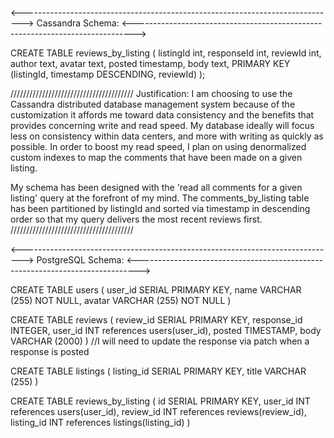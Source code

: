 <------------------------------------------------------------------------------>
Cassandra Schema:
<------------------------------------------------------------------------------>

CREATE TABLE reviews_by_listing
(
listingId int,
responseId int,
reviewId int,
author text,
avatar text,
posted timestamp,
body text,
PRIMARY KEY (listingId, timestamp DESCENDING, reviewId)
);

///////////////////////////////////////
Justification: I am choosing to use the Cassandra distributed database management system because of the customization it affords me toward data consistency and the benefits that provides concerning write and read speed. My database ideally will focus less on consistency within data centers, and more with writing as quickly as possible. In order to boost my read speed, I plan on using denormalized custom indexes to map the comments that have been made on a given listing.

My schema has been designed with the 'read all comments for a given listing' query at the forefront of my mind. The comments_by_listing table has been partitioned by listingId and sorted via timestamp in descending order so that my query delivers the most recent reviews first.
///////////////////////////////////////

<------------------------------------------------------------------------------>
PostgreSQL Schema:
<------------------------------------------------------------------------------>

CREATE TABLE users (
user_id SERIAL PRIMARY KEY,
name VARCHAR (255) NOT NULL,
avatar VARCHAR (255) NOT NULL
)

CREATE TABLE reviews (
review_id SERIAL PRIMARY KEY,
response_id INTEGER,
user_id INT references users(user_id),
posted TIMESTAMP,
body VARCHAR (2000)
)
//I will need to update the response via patch when a response is posted

CREATE TABLE listings (
listing_id SERIAL PRIMARY KEY,
title VARCHAR (255)
)

CREATE TABLE reviews_by_listing (
id SERIAL PRIMARY KEY,
user_id INT references users(user_id),
review_id INT references reviews(review_id),
listing_id INT references listings(listing_id)
)
